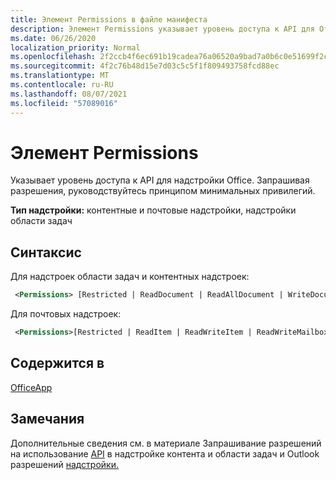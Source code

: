 ```yaml
---
title: Элемент Permissions в файле манифеста
description: Элемент Permissions указывает уровень доступа к API для Office надстройки.
ms.date: 06/26/2020
localization_priority: Normal
ms.openlocfilehash: 2f2ccb4f6ec691b19cadea76a06520a9bad7a0b6c0e51699f2c8db67a3030de0
ms.sourcegitcommit: 4f2c76b48d15e7d03c5c5f1f809493758fcd88ec
ms.translationtype: MT
ms.contentlocale: ru-RU
ms.lasthandoff: 08/07/2021
ms.locfileid: "57089016"
---
```

# <a name="permissions-element"></a>Элемент Permissions

Указывает уровень доступа к API для надстройки Office. Запрашивая разрешения, руководствуйтесь принципом минимальных привилегий.

**Тип надстройки:** контентные и почтовые надстройки, надстройки области задач

## <a name="syntax"></a>Синтаксис

Для надстроек области задач и контентных надстроек:

```XML
 <Permissions> [Restricted | ReadDocument | ReadAllDocument | WriteDocument | ReadWriteDocument]</Permissions>
```

Для почтовых надстроек:

```XML
 <Permissions>[Restricted | ReadItem | ReadWriteItem | ReadWriteMailbox]</Permissions>
```

## <a name="contained-in"></a>Содержится в

[OfficeApp](officeapp.md)

## <a name="remarks"></a>Замечания

Дополнительные сведения см. в материале Запрашивание разрешений на использование [API](../../develop/requesting-permissions-for-api-use-in-content-and-task-pane-add-ins.md) в надстройке контента и области задач и Outlook разрешений [надстройки.](../../outlook/understanding-outlook-add-in-permissions.md)

